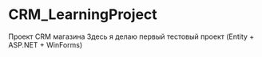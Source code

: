 # CRM_LearningProject
Проект CRM магазина
Здесь я делаю первый тестовый проект (Entity + ASP.NET + WinForms)
